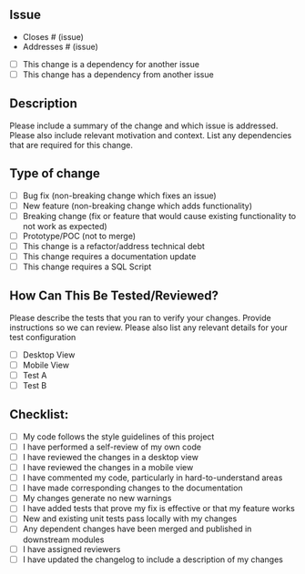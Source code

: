 ## Issue

- Closes # (issue)
- Addresses # (issue)
- [ ] This change is a dependency for another issue
- [ ] This change has a dependency from another issue

## Description

Please include a summary of the change and which issue is addressed. Please also include relevant motivation and context. List any dependencies that are required for this change.

## Type of change

- [ ] Bug fix (non-breaking change which fixes an issue)
- [ ] New feature (non-breaking change which adds functionality)
- [ ] Breaking change (fix or feature that would cause existing functionality to not work as expected)
- [ ] Prototype/POC (not to merge)
- [ ] This change is a refactor/address technical debt
- [ ] This change requires a documentation update
- [ ] This change requires a SQL Script

## How Can This Be Tested/Reviewed?

Please describe the tests that you ran to verify your changes. Provide instructions so we can review. Please also list any relevant details for your test configuration

- [ ] Desktop View
- [ ] Mobile View
- [ ] Test A
- [ ] Test B

## Checklist:

- [ ] My code follows the style guidelines of this project
- [ ] I have performed a self-review of my own code
- [ ] I have reviewed the changes in a desktop view
- [ ] I have reviewed the changes in a mobile view
- [ ] I have commented my code, particularly in hard-to-understand areas
- [ ] I have made corresponding changes to the documentation
- [ ] My changes generate no new warnings
- [ ] I have added tests that prove my fix is effective or that my feature works
- [ ] New and existing unit tests pass locally with my changes
- [ ] Any dependent changes have been merged and published in downstream modules
- [ ] I have assigned reviewers
- [ ] I have updated the changelog to include a description of my changes

